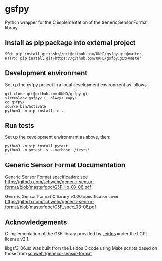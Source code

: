 # gsfpy
Python wrapper for the C implementation of the Generic Sensor Format library.

## Install as pip package into external project
    SSH: pip install git+ssh://git@github.com/UKHO/gsfpy.git@master
    HTTPS: pip install git+https://github.com/UKHO/gsfpy.git@master

## Development environment
Set up the gsfpy project in a local development environment as follows:

    git clone git@github.com:UKHO/gsfpy.git
    virtualenv gsfpy/ (--always-copy)
    cd gsfpy/
    source bin/activate
    python3 -m pip install -e .

## Run tests
Set up the development environment as above, then:

    python3 -m pip install pytest
    python3 -m pytest -s --verbose ./tests/

## Generic Sensor Format Documentation
Generic Sensor Format specification: see https://github.com/schwehr/generic-sensor-format/blob/master/doc/GSF_lib_03-06.pdf

Generic Sensor Format C library v3.06 specification: see https://github.com/schwehr/generic-sensor-format/blob/master/doc/GSF_spec_03-06.pdf

## Acknowledgements
C implementation of the GSF library provided by [Leidos](https://www.leidos.com/products/ocean-marine) under the LGPL license v2.1.

libgsf3_06.so was built from the Leidos C code using Make scripts based on those from [schwehr/generic-sensor-format](https://github.com/schwehr/generic-sensor-format/)